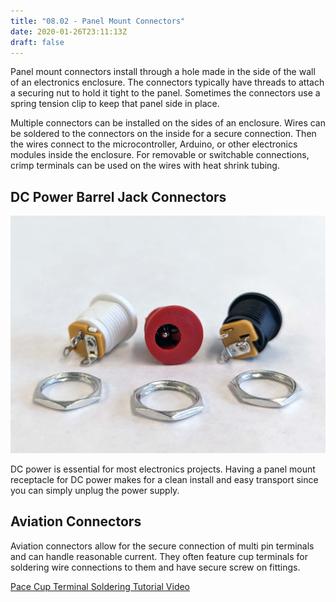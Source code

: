 ```yaml
---
title: "08.02 - Panel Mount Connectors"
date: 2020-01-26T23:11:13Z
draft: false
---
```


Panel mount connectors install through a hole made in the side of the wall of an electronics enclosure. The connectors typically have threads to attach a securing nut to hold it tight to the panel. Sometimes the connectors use a spring tension clip to keep that panel side in place.

Multiple connectors can be installed on the sides of an enclosure. Wires can be soldered to the connectors on the inside for a secure connection. Then the wires connect to the microcontroller, Arduino, or other electronics modules inside the enclosure. For removable or switchable connections, crimp terminals can be used on the wires with heat shrink tubing.

## DC Power Barrel Jack Connectors

![[DC Barrel Jack Connectors](2023-panel-mount-dc-power-barrel-jacks.jpg)](2023-panel-mount-dc-power-barrel-jacks.jpg)

DC power is essential for most electronics projects. Having a panel mount receptacle for DC power makes for a clean install and easy transport since you can simply unplug the power supply.

## Aviation Connectors

Aviation connectors allow for the secure connection of multi pin terminals and can handle reasonable current. They often feature cup terminals for soldering wire connections to them and have secure screw on fittings.

[Pace Cup Terminal Soldering Tutorial Video](https://youtu.be/_GLeCt_u3U8)
